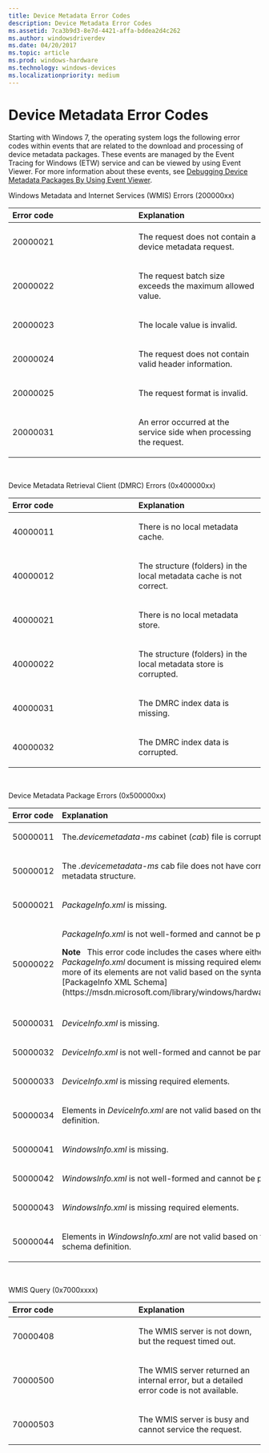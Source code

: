 ```yaml
---
title: Device Metadata Error Codes
description: Device Metadata Error Codes
ms.assetid: 7ca3b9d3-8e7d-4421-affa-bddea2d4c262
ms.author: windowsdriverdev
ms.date: 04/20/2017
ms.topic: article
ms.prod: windows-hardware
ms.technology: windows-devices
ms.localizationpriority: medium
---
```


# Device Metadata Error Codes


Starting with Windows 7, the operating system logs the following error codes within events that are related to the download and processing of device metadata packages. These events are managed by the Event Tracing for Windows (ETW) service and can be viewed by using Event Viewer. For more information about these events, see [Debugging Device Metadata Packages By Using Event Viewer](debugging-device-metadata-packages-by-using-event-viewer.md).

<a href="" id="windows-metadata-and-internet-services--wmis--errors--200000xx-"></a>Windows Metadata and Internet Services (WMIS) Errors (200000xx)  
<table>
<colgroup>
<col width="50%" />
<col width="50%" />
</colgroup>
<thead>
<tr class="header">
<th align="left">Error code</th>
<th align="left">Explanation</th>
</tr>
</thead>
<tbody>
<tr class="odd">
<td align="left"><p>20000021</p></td>
<td align="left"><p>The request does not contain a device metadata request.</p></td>
</tr>
<tr class="even">
<td align="left"><p>20000022</p></td>
<td align="left"><p>The request batch size exceeds the maximum allowed value.</p></td>
</tr>
<tr class="odd">
<td align="left"><p>20000023</p></td>
<td align="left"><p>The locale value is invalid.</p></td>
</tr>
<tr class="even">
<td align="left"><p>20000024</p></td>
<td align="left"><p>The request does not contain valid header information.</p></td>
</tr>
<tr class="odd">
<td align="left"><p>20000025</p></td>
<td align="left"><p>The request format is invalid.</p></td>
</tr>
<tr class="even">
<td align="left"><p>20000031</p></td>
<td align="left"><p>An error occurred at the service side when processing the request.</p></td>
</tr>
</tbody>
</table>

 

<a href="" id="device-metadata-retrieval-client--dmrc--errors--0x400000xx-"></a>Device Metadata Retrieval Client (DMRC) Errors (0x400000xx)  
<table>
<colgroup>
<col width="50%" />
<col width="50%" />
</colgroup>
<thead>
<tr class="header">
<th align="left">Error code</th>
<th align="left">Explanation</th>
</tr>
</thead>
<tbody>
<tr class="odd">
<td align="left"><p>40000011</p></td>
<td align="left"><p>There is no local metadata cache.</p></td>
</tr>
<tr class="even">
<td align="left"><p>40000012</p></td>
<td align="left"><p>The structure (folders) in the local metadata cache is not correct.</p></td>
</tr>
<tr class="odd">
<td align="left"><p>40000021</p></td>
<td align="left"><p>There is no local metadata store.</p></td>
</tr>
<tr class="even">
<td align="left"><p>40000022</p></td>
<td align="left"><p>The structure (folders) in the local metadata store is corrupted.</p></td>
</tr>
<tr class="odd">
<td align="left"><p>40000031</p></td>
<td align="left"><p>The DMRC index data is missing.</p></td>
</tr>
<tr class="even">
<td align="left"><p>40000032</p></td>
<td align="left"><p>The DMRC index data is corrupted.</p></td>
</tr>
</tbody>
</table>

 

<a href="" id="device-metadata-package-errors--0x500000xx-"></a>Device Metadata Package Errors (0x500000xx)  
<table>
<colgroup>
<col width="50%" />
<col width="50%" />
</colgroup>
<thead>
<tr class="header">
<th align="left">Error code</th>
<th align="left">Explanation</th>
</tr>
</thead>
<tbody>
<tr class="odd">
<td align="left"><p>50000011</p></td>
<td align="left"><p>The<em>.devicemetadata-ms</em> cabinet (<em>cab</em>) file is corrupted.</p></td>
</tr>
<tr class="even">
<td align="left"><p>50000012</p></td>
<td align="left"><p>The <em>.devicemetadata-ms</em> cab file does not have correct device metadata structure.</p></td>
</tr>
<tr class="odd">
<td align="left"><p>50000021</p></td>
<td align="left"><p><em>PackageInfo.xml</em> is missing.</p></td>
</tr>
<tr class="even">
<td align="left"><p>50000022</p></td>
<td align="left"><p><em>PackageInfo.xml</em> is not well-formed and cannot be parsed.</p>
<div class="alert">
<strong>Note</strong>   This error code includes the cases where either the <em>PackageInfo.xml</em> document is missing required elements, or one or more of its elements are not valid based on the syntax of the [PackageInfo XML Schema](https://msdn.microsoft.com/library/windows/hardware/ff549614).
</div>
<div>
 
</div></td>
</tr>
<tr class="odd">
<td align="left"><p>50000031</p></td>
<td align="left"><p><em>DeviceInfo.xml</em> is missing.</p></td>
</tr>
<tr class="even">
<td align="left"><p>50000032</p></td>
<td align="left"><p><em>DeviceInfo.xml</em> is not well-formed and cannot be parsed.</p></td>
</tr>
<tr class="odd">
<td align="left"><p>50000033</p></td>
<td align="left"><p><em>DeviceInfo.xml</em> is missing required elements.</p></td>
</tr>
<tr class="even">
<td align="left"><p>50000034</p></td>
<td align="left"><p>Elements in <em>DeviceInfo.xml</em> are not valid based on the XML schema definition.</p></td>
</tr>
<tr class="odd">
<td align="left"><p>50000041</p></td>
<td align="left"><p><em>WindowsInfo.xml</em> is missing.</p></td>
</tr>
<tr class="even">
<td align="left"><p>50000042</p></td>
<td align="left"><p><em>WindowsInfo.xml</em> is not well-formed and cannot be parsed.</p></td>
</tr>
<tr class="odd">
<td align="left"><p>50000043</p></td>
<td align="left"><p><em>WindowsInfo.xml</em> is missing required elements.</p></td>
</tr>
<tr class="even">
<td align="left"><p>50000044</p></td>
<td align="left"><p>Elements in <em>WindowsInfo.xml</em> are not valid based on the XML schema definition.</p></td>
</tr>
</tbody>
</table>

 

<a href="" id="wmis-query--0x7000xxxx-"></a>WMIS Query (0x7000xxxx)  
<table>
<colgroup>
<col width="50%" />
<col width="50%" />
</colgroup>
<thead>
<tr class="header">
<th align="left">Error code</th>
<th align="left">Explanation</th>
</tr>
</thead>
<tbody>
<tr class="odd">
<td align="left"><p>70000408</p></td>
<td align="left"><p>The WMIS server is not down, but the request timed out.</p></td>
</tr>
<tr class="even">
<td align="left"><p>70000500</p></td>
<td align="left"><p>The WMIS server returned an internal error, but a detailed error code is not available.</p></td>
</tr>
<tr class="odd">
<td align="left"><p>70000503</p></td>
<td align="left"><p>The WMIS server is busy and cannot service the request.</p></td>
</tr>
</tbody>
</table>

 

 

 





